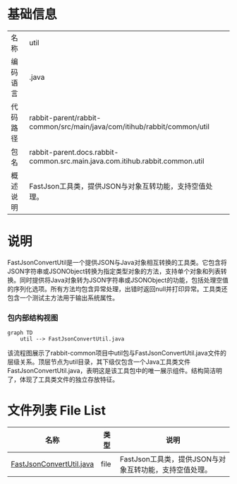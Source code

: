 # 基础信息

|      |      |
|------|------|
| 名称 | util |
| 编码语言 | .java |
| 代码路径 | rabbit-parent/rabbit-common/src/main/java/com/itihub/rabbit/common/util |
| 包名 | rabbit-parent.docs.rabbit-common.src.main.java.com.itihub.rabbit.common.util |
| 概述说明 | FastJson工具类，提供JSON与对象互转功能，支持空值处理。 |

# 说明

FastJsonConvertUtil是一个提供JSON与Java对象相互转换的工具类。它包含将JSON字符串或JSONObject转换为指定类型对象的方法，支持单个对象和列表转换。同时提供将Java对象转为JSON字符串或JSONObject的功能，包括处理空值的序列化选项。所有方法均包含异常处理，出错时返回null并打印异常。工具类还包含一个测试主方法用于输出系统属性。


### 包内部结构视图

```mermaid
graph TD
    util --> FastJsonConvertUtil.java
```

该流程图展示了rabbit-common项目中util包与FastJsonConvertUtil.java文件的层级关系。顶层节点为util目录，其下级仅包含一个Java工具类文件FastJsonConvertUtil.java，表明这是该工具包中的唯一展示组件。结构简洁明了，体现了工具类文件的独立存放特征。

# 文件列表 File List

| 名称   | 类型  | 说明 |
|-------|------|-------------|
| [FastJsonConvertUtil.java](FastJsonConvertUtil.md) | file | FastJson工具类，提供JSON与对象互转功能，支持空值处理。 |


